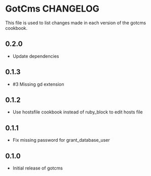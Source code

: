 GotCms CHANGELOG
================

This file is used to list changes made in each version of the gotcms cookbook.

0.2.0
-----
- Update dependencies

0.1.3
-----
- #3 Missing gd extension

0.1.2
-----
- Use hostsfile cookbook instead of ruby_block to edit hosts file

0.1.1
-----
- Fix missing password for grant_database_user

0.1.0
-----
- Initial release of gotcms

